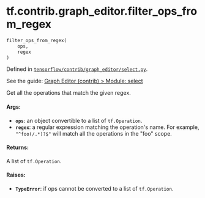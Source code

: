 <div itemscope itemtype="http://developers.google.com/ReferenceObject">
<meta itemprop="name" content="tf.contrib.graph_editor.filter_ops_from_regex" />
</div>

# tf.contrib.graph_editor.filter_ops_from_regex

``` python
filter_ops_from_regex(
    ops,
    regex
)
```



Defined in [`tensorflow/contrib/graph_editor/select.py`](https://www.tensorflow.org/code/tensorflow/contrib/graph_editor/select.py).

See the guide: [Graph Editor (contrib) > Module: select](../../../../../api_guides/python/contrib.graph_editor.md#Module_select)

Get all the operations that match the given regex.

#### Args:

* <b>`ops`</b>: an object convertible to a list of `tf.Operation`.
* <b>`regex`</b>: a regular expression matching the operation's name.
    For example, `"^foo(/.*)?$"` will match all the operations in the "foo"
    scope.

#### Returns:

A list of `tf.Operation`.

#### Raises:

* <b>`TypeError`</b>: if ops cannot be converted to a list of `tf.Operation`.